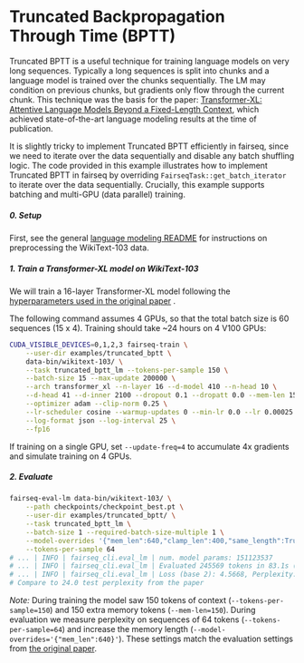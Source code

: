 # Truncated Backpropagation Through Time (BPTT)

Truncated BPTT is a useful technique for training language models on very long sequences. Typically a long sequences is
split into chunks and a language model is trained over the chunks sequentially. The LM may condition on previous chunks,
but gradients only flow through the current chunk. This technique was the basis for the
paper: [Transformer-XL: Attentive Language Models Beyond a Fixed-Length Context](https://arxiv.org/abs/1901.02860),
which achieved state-of-the-art language modeling results at the time of publication.

It is slightly tricky to implement Truncated BPTT efficiently in fairseq, since we need to iterate over the data
sequentially and disable any batch shuffling logic. The code provided in this example illustrates how to implement
Truncated BPTT in fairseq by overriding ``FairseqTask::get_batch_iterator`` to iterate over the data sequentially.
Crucially, this example supports batching and multi-GPU (data parallel) training.

##### 0. Setup

First, see the general [language modeling README](README.md) for instructions on preprocessing the WikiText-103 data.

##### 1. Train a Transformer-XL model on WikiText-103

We will train a 16-layer Transformer-XL model following
the [hyperparameters used in the original paper](https://github.com/kimiyoung/transformer-xl/blob/master/pytorch/run_wt103_base.sh)
.

The following command assumes 4 GPUs, so that the total batch size is 60 sequences (15 x 4). Training should take ~24
hours on 4 V100 GPUs:

```bash
CUDA_VISIBLE_DEVICES=0,1,2,3 fairseq-train \
    --user-dir examples/truncated_bptt \
    data-bin/wikitext-103/ \
    --task truncated_bptt_lm --tokens-per-sample 150 \
    --batch-size 15 --max-update 200000 \
    --arch transformer_xl --n-layer 16 --d-model 410 --n-head 10 \
    --d-head 41 --d-inner 2100 --dropout 0.1 --dropatt 0.0 --mem-len 150 \
    --optimizer adam --clip-norm 0.25 \
    --lr-scheduler cosine --warmup-updates 0 --min-lr 0.0 --lr 0.00025  \
    --log-format json --log-interval 25 \
    --fp16
```

If training on a single GPU, set `--update-freq=4` to accumulate 4x gradients and simulate training on 4 GPUs.

##### 2. Evaluate

```bash
fairseq-eval-lm data-bin/wikitext-103/ \
    --path checkpoints/checkpoint_best.pt \
    --user-dir examples/truncated_bptt/ \
    --task truncated_bptt_lm \
    --batch-size 1 --required-batch-size-multiple 1 \
    --model-overrides '{"mem_len":640,"clamp_len":400,"same_length":True}' \
    --tokens-per-sample 64
# ... | INFO | fairseq_cli.eval_lm | num. model params: 151123537
# ... | INFO | fairseq_cli.eval_lm | Evaluated 245569 tokens in 83.1s (2956.82 tokens/s)
# ... | INFO | fairseq_cli.eval_lm | Loss (base 2): 4.5668, Perplexity: 23.70
# Compare to 24.0 test perplexity from the paper
```

*Note:* During training the model saw 150 tokens of context
(``--tokens-per-sample=150``) and 150 extra memory tokens (``--mem-len=150``). During evaluation we measure perplexity
on sequences of 64 tokens
(``--tokens-per-sample=64``) and increase the memory length
(``--model-overrides='{"mem_len":640}'``). These settings match the evaluation settings
from [the original paper](https://github.com/kimiyoung/transformer-xl/blob/master/pytorch/run_wt103_base.sh).
